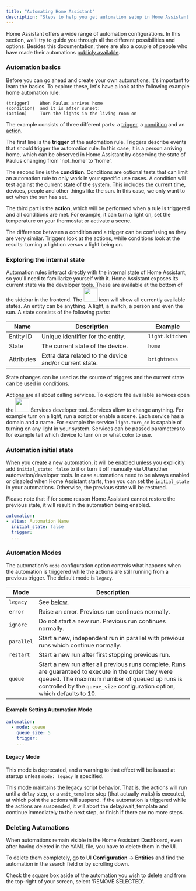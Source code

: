 ```yaml
---
title: "Automating Home Assistant"
description: "Steps to help you get automation setup in Home Assistant."
---
```


Home Assistant offers a wide range of automation configurations. In this section, we'll try to guide you through all the different possibilities and options. Besides this documentation, there are also a couple of people who have made their automations [publicly available](/cookbook/#example-configurationyaml).

### Automation basics

Before you can go ahead and create your own automations, it's important to learn the basics. To explore these, let's have a look at the following example home automation rule:

```text
(trigger)    When Paulus arrives home
(condition)  and it is after sunset:
(action)     Turn the lights in the living room on
```

The example consists of three different parts: a [trigger](/docs/automation/trigger/), a [condition](/docs/automation/condition/) and an [action](/docs/automation/action/).

The first line is the **trigger** of the automation rule. Triggers describe events that should trigger the automation rule. In this case, it is a person arriving home, which can be observed in Home Assistant by observing the state of Paulus changing from 'not_home' to 'home'.

The second line is the **condition**. Conditions are optional tests that can limit an automation rule to only work in your specific use cases. A condition will test against the current state of the system. This includes the current time, devices, people and other things like the sun. In this case, we only want to act when the sun has set.

The third part is the **action**, which will be performed when a rule is triggered and all conditions are met. For example, it can turn a light on, set the temperature on your thermostat or activate a scene.

<div class='note'>
The difference between a condition and a trigger can be confusing as they are very similar. Triggers look at the actions, while conditions look at the results: turning a light on versus a light being on.
</div>

### Exploring the internal state

Automation rules interact directly with the internal state of Home Assistant, so you'll need to familiarize yourself with it. Home Assistant exposes its current state via the developer tools. These are available at the bottom of the sidebar in the frontend. The <img src='/images/screenshots/developer-tool-states-icon.png' class='no-shadow' height='38' /> icon will show all currently available states. An entity can be anything. A light, a switch, a person and even the sun. A state consists of the following parts:

| Name | Description | Example |
| ---- | ----- | ---- |
| Entity ID | Unique identifier for the entity. | `light.kitchen`
| State | The current state of the device. | `home`
| Attributes | Extra data related to the device and/or current state. | `brightness`

State changes can be used as the source of triggers and the current state can be used in conditions.

Actions are all about calling services. To explore the available services open the <img src='/images/screenshots/developer-tool-services-icon.png' class='no-shadow' height='38' /> Services developer tool. Services allow to change anything. For example turn on a light, run a script or enable a scene. Each service has a domain and a name. For example the service `light.turn_on` is capable of turning on any light in your system. Services can be passed parameters to for example tell which device to turn on or what color to use.

### Automation initial state

When you create a new automation, it will be enabled unless you explicitly add `initial_state: false` to it or turn it off manually via UI/another automation/developer tools. In case automations need to be always enabled or disabled when Home Assistant starts, then you can set the `initial_state` in your automations. Otherwise, the previous state will be restored.

Please note that if for some reason Home Assistant cannot restore the previous state, it will result in the automation being enabled.

```yaml
automation:
- alias: Automation Name
  initial_state: false
  trigger:
  ...
```

### Automation Modes

The automation's `mode` configuration option controls what happens when the automation is triggered while the actions are still running from a previous trigger. The default mode is `legacy`.

Mode | Description
-|-
`legacy` | See [below](#legacy-mode).
`error` | Raise an error. Previous run continues normally.
`ignore` | Do not start a new run. Previous run continues normally.
`parallel` | Start a new, independent run in parallel with previous runs which continue normally.
`restart` | Start a new run after first stopping previous run.
`queue` | Start a new run after all previous runs complete. Runs are guaranteed to execute in the order they were queued. The maximum number of queued up runs is controlled by the `queue_size` configuration option, which defaults to 10.

#### Example Setting Automation Mode

```yaml
automation:
  - mode: queue
    queue_size: 5
    trigger:
    ...
```

#### Legacy Mode

<div class='note'>

This mode is deprecated, and a warning to that effect will be issued at startup unless `mode: legacy` is specified.

</div>

This mode maintains the legacy script behavior. That is, the actions will run until a `delay` step, or a `wait_template` step (that actually waits) is executed, at which point the actions will suspend. If the automation is triggered while the actions are suspended, it will abort the delay/wait_template and continue immediately to the next step, or finish if there are no more steps.

### Deleting Automations

When automations remain visible in the Home Assistant Dashboard, even after having deleted in the YAML file, you have to delete them in the UI.

To delete them completely, go to UI **Configuration** -> **Entities** and find the automation in the search field or by scrolling down.

Check the square box aside of the automation you wish to delete and from the top-right of your screen, select 'REMOVE SELECTED'.
